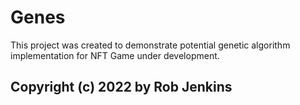 # Genes

This project was created to demonstrate potential genetic algorithm implementation for NFT Game under development.

## Copyright (c) 2022  by Rob Jenkins
